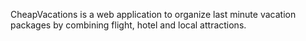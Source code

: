 CheapVacations is a web application to organize last minute vacation packages by combining flight, hotel and local attractions.